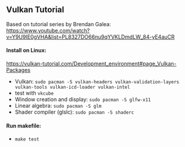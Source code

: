 
## Vulkan Tutorial

Based on tutorial series by Brendan Galea: https://www.youtube.com/watch?v=Y9U9IE0gVHA&list=PL8327DO66nu9qYVKLDmdLW_84-yE4auCR

#### Install on Linux:
https://vulkan-tutorial.com/Development_environment#page_Vulkan-Packages

* Vulkan: `sudo pacman -S vulkan-headers vulkan-validation-layers vulkan-tools vulkan-icd-loader vulkan-intel`
* test with `vkcube`
* Window creation and display: `sudo pacman -S glfw-x11`
* Linear algebra: `sudo pacman -S glm`
* Shader compiler (glslc): `sudo pacman -S shaderc`

#### Run makefile:
* `make test`
